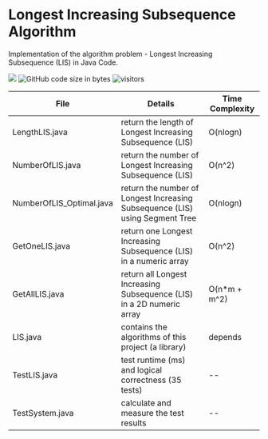 # Longest Increasing Subsequence Algorithm

Implementation of the algorithm problem - Longest Increasing Subsequence (LIS) in Java Code.

![](https://img.shields.io/david/optional/DorAzaria/Longest-Increasing-Subsequence-Algorithm) ![GitHub code size in bytes](https://img.shields.io/github/languages/code-size/DorAzaria/Longest-Increasing-Subsequence-Algorithm) ![visitors](https://visitor-badge.glitch.me/badge?page_id=DorAzaria.Longest-Increasing-Subsequence-Algorithm)

| File | Details | Time Complexity |
| --- | --- | --- |
| LengthLIS.java | return the length of Longest Increasing Subsequence (LIS) |  O(nlogn) |
| NumberOfLIS.java | return the number of Longest Increasing Subsequence (LIS) | O(n^2) |
| NumberOfLIS_Optimal.java | return the number of Longest Increasing Subsequence (LIS) using Segment Tree | O(nlogn) |
| GetOneLIS.java | return one Longest Increasing Subsequence (LIS) in a numeric array | O(n^2) |
| GetAllLIS.java | return all Longest Increasing Subsequence (LIS) in a 2D numeric array | O(n*m + m^2) | 
| LIS.java | contains the algorithms of this project (a library) | depends | 
| TestLIS.java | test runtime (ms) and logical correctness (35 tests) |  -- | 
| TestSystem.java | calculate and measure the test results | -- | 
